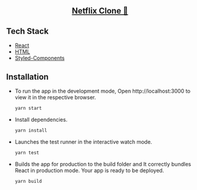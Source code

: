 <p align="center">
  <a href="https://netflix-6bb19.web.app/">
    <h2 align="center">Netflix Clone 🚀</h2>
  </a>

## Tech Stack

* [React](https://reactjs.org/)
* [HTML](https://www.w3schools.com/html/)
* [Styled-Components](https://styled-components.com/)

## Installation

* To run the app in the development mode, Open http://localhost:3000 to view it in the respective browser.

    ```sh
    yarn start
    ```

* Install dependencies.

    ```sh
    yarn install
    ```
 
* Launches the test runner in the interactive watch mode.

    ```sh
    yarn test
    ```

* Builds the app for production to the build folder and It correctly bundles React in production mode. Your app is ready to be deployed.

    ```sh
    yarn build
    ```
